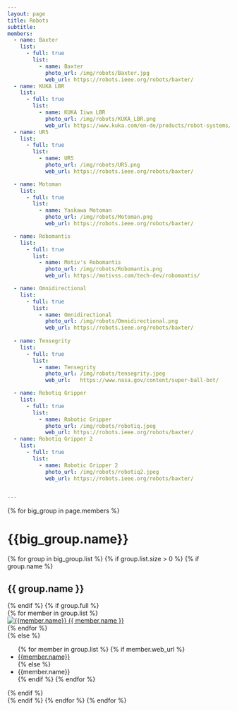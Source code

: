 ```yaml
---
layout: page
title: Robots
subtitle:
members:
  - name: Baxter
    list:
      - full: true
        list:
          - name: Baxter
            photo_url: /img/robots/Baxter.jpg
            web_url: https://robots.ieee.org/robots/baxter/
  - name: KUKA LBR
    list:
      - full: true
        list:
          - name: KUKA Iiwa LBR
            photo_url: /img/robots/KUKA_LBR.png
            web_url: https://www.kuka.com/en-de/products/robot-systems/industrial-robots/lbr-iiwa
  - name: UR5
    list:
      - full: true
        list:
          - name: UR5
            photo_url: /img/robots/UR5.png
            web_url: https://robots.ieee.org/robots/baxter/ 

  - name: Motoman
    list:
      - full: true
        list:
          - name: Yaskawa Motoman
            photo_url: /img/robots/Motoman.png
            web_url: https://robots.ieee.org/robots/baxter/ 

  - name: Robomantis
    list:
      - full: true
        list:
          - name: Motiv's Robomantis
            photo_url: /img/robots/Robomantis.png
            web_url: https://motivss.com/tech-dev/robomantis/

  - name: Omnidirectional
    list:
      - full: true
        list:
          - name: Omnidirectional
            photo_url: /img/robots/Omnidirectional.png
            web_url: https://robots.ieee.org/robots/baxter/ 
  
  - name: Tensegrity
    list:
      - full: true
        list:
          - name: Tensegrity
            photo_url: /img/robots/tensegrity.jpeg
            web_url:   https://www.nasa.gov/content/super-ball-bot/

  - name: Robotiq Gripper
    list:
      - full: true
        list:
          - name: Robotic Gripper
            photo_url: /img/robots/robotiq.jpeg
            web_url: https://robots.ieee.org/robots/baxter/  
  - name: Robotiq Gripper 2
    list:
      - full: true
        list:
          - name: Robotic Gripper 2
            photo_url: /img/robots/robotiq2.jpeg
            web_url: https://robots.ieee.org/robots/baxter/ 


---
```


<div class="row">
  {% for big_group in page.members %}
    <h1> {{big_group.name}} </h1>
    {% for group in big_group.list %}
    {% if group.list.size > 0 %}
      {% if group.name %}
        <h2>{{ group.name }}</h2>
      {% endif %}
      {% if group.full %}
      <div class="row member-row">
        {% for member in group.list %}
          <div class="col-xl-3 col-lg-3 col-md-3 text-center col-sm-6 col-xs-6 member-col">
            <a target="_blank" href="{{ member.web_url }}">
              <img class="img-responsive" src="{{ member.photo_url }}" alt="{{member.name}}">
            </a>
            <a target="_blank" href="{{ member.web_url }}">
              {{ member.name }}
            </a>
          </div>
        {% endfor %}
      </div>
      {% else %}
        <ul>
          {% for member in group.list %}
            {% if member.web_url %}
              <li><a href="{{member.web_url}}"> {{member.name}} </a></li>
            {% else %}
              <li><a> {{member.name}} </a></li>
            {% endif %}
          {% endfor %}
        </ul>
      {% endif %}
    <br>
    {% endif %}
    {% endfor %}
  {% endfor %}
</div>


<!-- <h3 id="undergraduate-students">Undergraduate students</h3>
<ul>
</ul>
</div> -->

<!-- <h2 id="collaborators">Collaborators</h2> -->
<!-- <ul>
  <li><a href="https://www.cs.cmu.edu/~astein/">Aaron Steinfeld</a></li>
  <li><a href="https://www.cs.cmu.edu/~kkitani/">Kris Kitani</a></li>
  <li><a href="http://www.lauravherlant.com/">Laura Herlant</a></li>
</ul> -->
